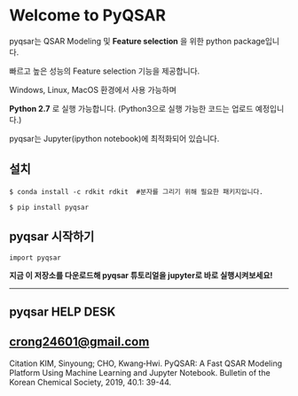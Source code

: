 # Welcome to PyQSAR

pyqsar는 QSAR Modeling 및 **Feature selection** 을 위한 python package입니다.

빠르고 높은 성능의 Feature selection 기능을 제공합니다.

Windows, Linux, MacOS 환경에서 사용 가능하며

**Python 2.7** 로 실행 가능합니다. (Python3으로 실행 가능한 코드는 업로드 예정입니다.)

pyqsar는 Jupyter(ipython notebook)에 최적화되어 있습니다.


## 설치
```
$ conda install -c rdkit rdkit  #분자를 그리기 위해 필요한 패키지입니다.

$ pip install pyqsar
```

## pyqsar 시작하기
```
import pyqsar
```
**지금 이 저장소를 다운로드해 pyqsar 튜토리얼을 jupyter로 바로 실행시켜보세요!**

---
## pyqsar HELP DESK
**crong24601@gmail.com**
---
Citation
KIM, Sinyoung; CHO, Kwang‐Hwi. PyQSAR: A Fast QSAR Modeling Platform Using Machine Learning and Jupyter Notebook. Bulletin of the Korean Chemical Society, 2019, 40.1: 39-44.
